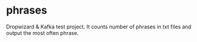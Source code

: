 # phrases

Dropwizard & Kafka test project. It counts number of phrases in txt files and output the most often phrase.
